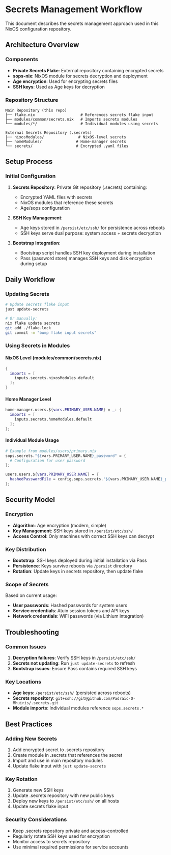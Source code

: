 # Secrets Management Workflow

This document describes the secrets management approach used in this NixOS configuration repository.

## Architecture Overview

### Components
- **Private Secrets Flake**: External repository containing encrypted secrets
- **sops-nix**: NixOS module for secrets decryption and deployment
- **Age encryption**: Used for encrypting secrets files
- **SSH keys**: Used as Age keys for decryption

### Repository Structure
```
Main Repository (this repo)
├── flake.nix                    # References secrets flake input
├── modules/common/secrets.nix   # Imports secrets modules
└── modules/*/                   # Individual modules using secrets

External Secrets Repository (.secrets)
├── nixosModules/               # NixOS-level secrets
├── homeModules/               # Home-manager secrets
└── secrets/                   # Encrypted .yaml files
```

## Setup Process

### Initial Configuration
1. **Secrets Repository**: Private Git repository (.secrets) containing:
   - Encrypted YAML files with secrets
   - NixOS modules that reference these secrets
   - Age/sops configuration

2. **SSH Key Management**:
   - Age keys stored in `/persist/etc/ssh/` for persistence across reboots
   - SSH keys serve dual purpose: system access + secrets decryption

3. **Bootstrap Integration**:
   - Bootstrap script handles SSH key deployment during installation
   - Pass (password store) manages SSH keys and disk encryption during setup

## Daily Workflow

### Updating Secrets
```bash
# Update secrets flake input
just update-secrets

# Or manually:
nix flake update secrets
git add ./flake.lock
git commit -m "bump flake input secrets"
```

### Using Secrets in Modules

#### NixOS Level (modules/common/secrets.nix)
```nix
{
  imports = [
    inputs.secrets.nixosModules.default
  ];
}
```

#### Home Manager Level
```nix
home-manager.users.${vars.PRIMARY_USER.NAME} = _: {
  imports = [
    inputs.secrets.homeModules.default
  ];
};
```

#### Individual Module Usage
```nix
# Example from modules/users/primary.nix
sops.secrets."${vars.PRIMARY_USER.NAME}_password" = {
  # Configuration for user password
};

users.users.${vars.PRIMARY_USER.NAME} = {
  hashedPasswordFile = config.sops.secrets."${vars.PRIMARY_USER.NAME}_password".path;
};
```

## Security Model

### Encryption
- **Algorithm**: Age encryption (modern, simple)
- **Key Management**: SSH keys stored in `/persist/etc/ssh/`
- **Access Control**: Only machines with correct SSH keys can decrypt

### Key Distribution
- **Bootstrap**: SSH keys deployed during initial installation via Pass
- **Persistence**: Keys survive reboots via `/persist` directory
- **Rotation**: Update keys in secrets repository, then update flake

### Scope of Secrets
Based on current usage:
- **User passwords**: Hashed passwords for system users
- **Service credentials**: Atuin session tokens and API keys
- **Network credentials**: WiFi passwords (via Lithium integration)

## Troubleshooting

### Common Issues
1. **Decryption failures**: Verify SSH keys in `/persist/etc/ssh/`
2. **Secrets not updating**: Run `just update-secrets` to refresh
3. **Bootstrap issues**: Ensure Pass contains required SSH keys

### Key Locations
- **Age keys**: `/persist/etc/ssh/` (persisted across reboots)
- **Secrets repository**: `git+ssh://git@github.com/Padraic-O-Mhuiris/.secrets.git`
- **Module imports**: Individual modules reference `sops.secrets.*`

## Best Practices

### Adding New Secrets
1. Add encrypted secret to .secrets repository
2. Create module in .secrets that references the secret
3. Import and use in main repository modules
4. Update flake input with `just update-secrets`

### Key Rotation
1. Generate new SSH keys
2. Update .secrets repository with new public keys
3. Deploy new keys to `/persist/etc/ssh/` on all hosts
4. Update secrets flake input

### Security Considerations
- Keep .secrets repository private and access-controlled
- Regularly rotate SSH keys used for encryption
- Monitor access to secrets repository
- Use minimal required permissions for service accounts